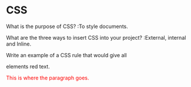 # CSS


What is the purpose of CSS? :To style documents.

What are the three ways to insert CSS into your project? :External, internal and Inline.

Write an example of a CSS rule that would give all <p> elements red text.

<p><FONT COLOR="#ff0000"> This is where the paragraph goes.</p>
